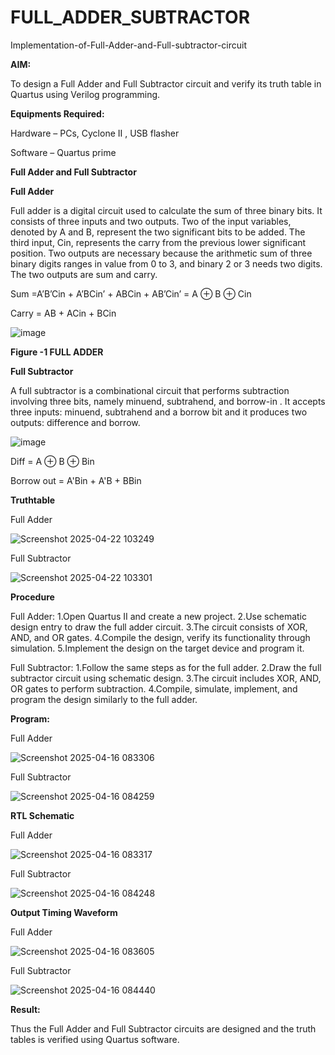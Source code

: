 # FULL_ADDER_SUBTRACTOR

Implementation-of-Full-Adder-and-Full-subtractor-circuit

**AIM:**

To design a Full Adder and Full Subtractor circuit and verify its truth table in Quartus using Verilog programming.

**Equipments Required:**

Hardware – PCs, Cyclone II , USB flasher

Software – Quartus prime

**Full Adder and Full Subtractor**

**Full Adder**

Full adder is a digital circuit used to calculate the sum of three binary bits. It consists of three inputs and two outputs. Two of the input variables, denoted by A and B, represent the two significant bits to be added. The third input, Cin, represents the carry from the previous lower significant position. Two outputs are necessary because the arithmetic sum of three binary digits ranges in value from 0 to 3, and binary 2 or 3 needs two digits. The two outputs are sum and carry.

Sum =A’B’Cin + A’BCin’ + ABCin + AB’Cin’ = A ⊕ B ⊕ Cin 

Carry = AB + ACin + BCin

![image](https://github.com/naavaneetha/FULL_ADDER_SUBTRACTOR/assets/154305477/0f30ba51-5ffb-4198-845f-18e054f675e7)

**Figure -1 FULL ADDER**

**Full Subtractor**

A full subtractor is a combinational circuit that performs subtraction involving three bits, namely minuend, subtrahend, and borrow-in . It accepts three inputs: minuend, subtrahend and a borrow bit and it produces two outputs: difference and borrow.

![image](https://github.com/naavaneetha/FULL_ADDER_SUBTRACTOR/assets/154305477/02b24f51-ab51-4304-9ad6-7b81ffc1ead5)

Diff = A ⊕ B ⊕ Bin 

Borrow out = A'Bin + A'B + BBin

**Truthtable**

Full Adder

![Screenshot 2025-04-22 103249](https://github.com/user-attachments/assets/a74375bd-22b8-401a-abf7-d7cf4e7c63a3)

Full Subtractor

![Screenshot 2025-04-22 103301](https://github.com/user-attachments/assets/3660fb62-9538-4cfc-b18d-550b045fd9e2)


**Procedure**

Full Adder:
1.Open Quartus II and create a new project.
2.Use schematic design entry to draw the full adder circuit. 
3.The circuit consists of XOR, AND, and OR gates. 
4.Compile the design, verify its functionality through simulation. 
5.Implement the design on the target device and program it.

Full Subtractor:
1.Follow the same steps as for the full adder. 
2.Draw the full subtractor circuit using schematic design. 
3.The circuit includes XOR, AND, OR gates to perform subtraction. 
4.Compile, simulate, implement, and program the design similarly to the full adder.

**Program:**

Full Adder

![Screenshot 2025-04-16 083306](https://github.com/user-attachments/assets/72f6c530-2682-4ef2-96ab-dcb520c98e49)

Full Subtractor

![Screenshot 2025-04-16 084259](https://github.com/user-attachments/assets/5b99f512-2f58-48ce-b939-2de8a0972227)


**RTL Schematic**

Full Adder

![Screenshot 2025-04-16 083317](https://github.com/user-attachments/assets/92f8ac45-0489-4f46-b1b9-a82ba35eeeb4)

Full Subtractor

![Screenshot 2025-04-16 084248](https://github.com/user-attachments/assets/da167a48-ba68-4771-8d26-067e321d3038)


**Output Timing Waveform**

Full Adder

![Screenshot 2025-04-16 083605](https://github.com/user-attachments/assets/e5c9fc8a-d1ab-4f92-84cc-b98d383ae963)

Full Subtractor

![Screenshot 2025-04-16 084440](https://github.com/user-attachments/assets/68683826-e509-4b60-9a40-9e583d8cf314)


**Result:**

Thus the Full Adder and Full Subtractor circuits are designed and the truth tables is verified using Quartus software.



